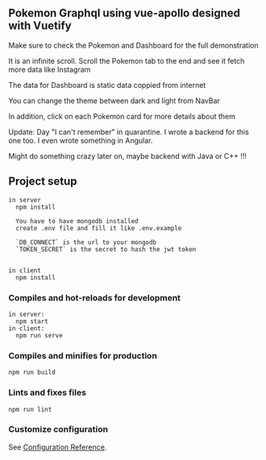 ## Pokemon Graphql using vue-apollo designed with Vuetify

Make sure to check the Pokemon and Dashboard for the full demonstration

It is an infinite scroll. Scroll the Pokemon tab to the end and see it fetch more data like Instagram

The data for Dashboard is static data coppied from internet

You can change the theme between dark and light from NavBar

In addition, click on each Pokemon card for more details about them

Update: Day "I can't remember" in quarantine. I wrote a backend for this one too. I even wrote something in Angular.

Might do something crazy later on, maybe backend with Java or C++ !!!

## Project setup

```
in server
  npm install

  You have to have mongodb installed
  create .env file and fill it like .env.example

  `DB_CONNECT` is the url to your mongodb
  `TOKEN_SECRET` is the secret to hash the jwt token


in client
  npm install
```

### Compiles and hot-reloads for development

```
in server:
  npm start
in client:
  npm run serve
```

### Compiles and minifies for production

```
npm run build
```

### Lints and fixes files

```
npm run lint
```

### Customize configuration

See [Configuration Reference](https://cli.vuejs.org/config/).

